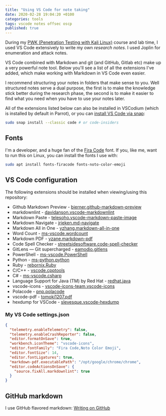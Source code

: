 ```yaml
---
title: "Using VS Code for note taking"
date: 2020-02-28 19:04:20 +0100
categories: tools
tags: vscode notes offsec oscp
published: true
---
```


During my [PWK (Penetration Testing with Kali Linux)](https://www.offensive-security.com/pwk-oscp/) course and lab time, I used VS Code extensively to write my own _research notes_. I used Joplin for enumeration and attack notes.

VS Code combined with Markdown and git (and GitHub, Gitlab etc) make up a very powerful note tool. Below you'll see a list of all the extensions I've added, which make working with Markdown in VS Code even easier.

I recommend structuring your notes in folders that make sense to you. Well structured notes serve a dual purpose, the first is to make the knowledge stick better during the research phase, the second is to make it easier to find what you need when you have to use your notes later.

All of the extensions listed below can also be installed in VSCodium (which is installed by default in Parrot), or you can [install VS Code via snap](https://code.visualstudio.com/docs/setup/linux):

```bash
sudo snap install --classic code # or code-insiders
```

## Fonts

I'm a developer, and a huge fan of the [Fira Code](https://github.com/tonsky/FiraCode) font. If you, like me, want to run this on Linux, you can install the fonts I use with:

```bash
sudo apt install fonts-firacode fonts-noto-color-emoji
```

## VS Code configuration

The following extensions should be installed when viewing/using this repository:

- Github Markdown Preview - [bierner.github-markdown-preview](https://marketplace.visualstudio.com/items?itemName=bierner.github-markdown-preview)
- markdownlint - [davidanson.vscode-markdownlint](https://marketplace.visualstudio.com/items?itemName=DavidAnson.vscode-markdownlint)
- Markdown Paste - [telesoho.vscode-markdown-paste-image](https://marketplace.visualstudio.com/items?itemName=telesoho.vscode-markdown-paste-image)
- Markdown Navigate - [jrieken.md-navigate](https://marketplace.visualstudio.com/items?itemName=jrieken.md-navigate)
- Markdown All in One - [yzhang.markdown-all-in-one](https://marketplace.visualstudio.com/items?itemName=yzhang.markdown-all-in-one)
- Word Count - [ms-vscode.wordcount](https://marketplace.visualstudio.com/items?itemName=ms-vscode.wordcount)
- Markdown PDF - [yzane.markdown-pdf](https://marketplace.visualstudio.com/items?itemName=yzane.markdown-pdf)
- Code Spell Checker - [streetsidesoftware.code-spell-checker](https://marketplace.visualstudio.com/items?itemName=streetsidesoftware.code-spell-checker)
- GitLens — Git supercharged - [eamodio.gitlens](https://marketplace.visualstudio.com/items?itemName=eamodio.gitlens)
- PowerShell - [ms-vscode.PowerShell](https://marketplace.visualstudio.com/items?itemName=ms-vscode.PowerShell)
- Python - [ms-python.python](https://marketplace.visualstudio.com/items?itemName=ms-python.python)
- Ruby - [rebornix.Ruby](https://marketplace.visualstudio.com/items?itemName=rebornix.Ruby)
- C/C++ - [vscode.cpptools](https://marketplace.visualstudio.com/items?itemName=ms-vscode.cpptools)
- C# - [ms-vscode.csharp](https://marketplace.visualstudio.com/items?itemName=ms-vscode.csharp)
- Language Support for Java (TM) by Red Hat - [redhat.java](https://marketplace.visualstudio.com/items?itemName=redhat.java)
- vscode-icons - [vscode-icons-team.vscode-icons](https://marketplace.visualstudio.com/items?itemName=vscode-icons-team.vscode-icons)
- Polacode - [pnp.polacode](https://marketplace.visualstudio.com/items?itemName=pnp.polacode)
- vscode-pdf - [tomoki1207.pdf](https://marketplace.visualstudio.com/items?itemName=tomoki1207.pdf)
- hexdump for VSCode - [slevesque.vscode-hexdump](https://marketplace.visualstudio.com/items?itemName=slevesque.vscode-hexdump)

### My VS Code settings.json

```json
{
  "telemetry.enableTelemetry": false,
  "telemetry.enableCrashReporter": false,
  "editor.formatOnSave": true,
  "workbench.iconTheme": "vscode-icons",
  "editor.fontFamily": "Fira Code,Noto Color Emoji",
  "editor.fontSize": 14,
  "editor.fontLigatures": true,
  "markdown-pdf.executablePath": "/opt/google/chrome/chrome",
  "editor.codeActionsOnSave": {
    "source.fixAll.markdownlint": true
  }
}
```

## GitHub markdown

I use GitHub flavored markdown: [Writing on GitHub](https://help.github.com/en/github/writing-on-github)

